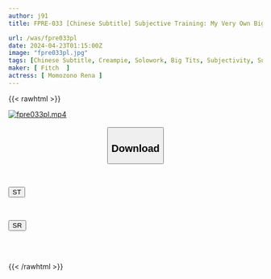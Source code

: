 ```yaml
---
author: j91
title: FPRE-033 [Chinese Subtitle] Subjective Training: My Very Own Big-breasted Masturbator Poppet, Teaching My Masochistic Student How To Help With Ejaculation Reina Momozono

url: /was/fpre033pl
date: 2024-04-23T01:15:00Z
image: "fpre033pl.jpg"
tags: [Chinese Subtitle, Creampie, Solowork, Big Tits, Subjectivity, Submissive Woman, Masturbation Support	]
maker: [ Fitch  ]
actress: [ Momozono Rena ]
---
```



{{< rawhtml >}}

<div class="video" data-videoid="ywgPmQQjbRs1Ym4">
    <a href="javascript:;">
        <img src="/was/fpre033pl/fpre033pl.jpg" width="WIDTH" height="HEIGHT" alt="fpre033pl.mp4" loading="lazy">
    </a>
</div>

<script type="text/javascript" src="https://j91.asia/asset/on-demand-st.js"></script>

<br>
  <link rel="stylesheet" href="https://j91.asia/asset/bs5.css">
  
  <center>
  <button class="btn btn-primary" type="button" data-bs-toggle="collapse" data-bs-target=".multi-collapse" aria-expanded="false" aria-controls="multiCollapseExample1 multiCollapseExample2"><h2>Download</h2></button></center>
</p>
<div class="row">
  <div class="col">
    <div class="collapse multi-collapse" id="multiCollapseExample1">
      <div class="card card-body">
	      	      <br>
<div class="buttons">  
<p><a href="https://streamtape.to/v/ywgPmQQjbRs1Ym4" target="_blank"><button class="btn-hover color-3"><i class="fa fa-download"></i> ST</button></a></p></div>
    </div>
  </div>
</div>
  <div class="col">
    <div class="collapse multi-collapse" id="multiCollapseExample2">
      <div class="card card-body">
	      <br>
<div class="buttons">
<p><a href="https://rubystm.com/hb7q7ikbweqe" target="_blank"><button class="btn-hover color-9"><i class="fa fa-download"></i> SR</button></a></p></div>
<br><br>
      </div>
    </div>
  </div>
</div>

{{< /rawhtml >}}